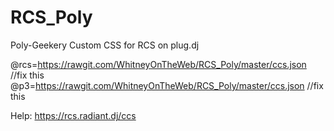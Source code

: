 # RCS_Poly


Poly-Geekery Custom CSS for RCS on plug.dj

@rcs=https://rawgit.com/WhitneyOnTheWeb/RCS_Poly/master/ccs.json //fix this
@p3=https://rawgit.com/WhitneyOnTheWeb/RCS_Poly/master/ccs.json  //fix this

Help: https://rcs.radiant.dj/ccs
